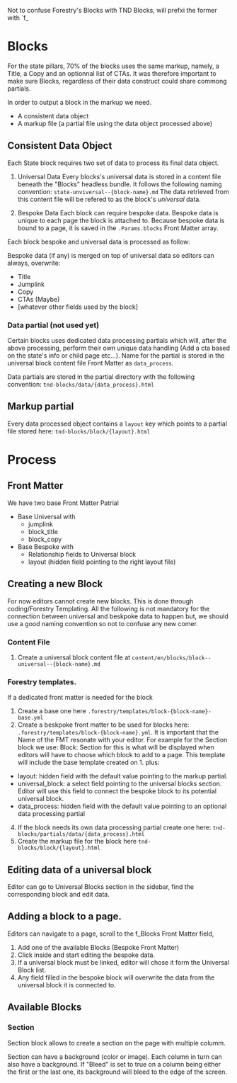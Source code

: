 Not to confuse Forestry's Blocks with TND Blocks, will prefxi the former with `f_

# Blocks

For the state pillars, 70% of the blocks uses the same markup, namely, a Title, a Copy and an optionnal list of CTAs. It was therefore important to make sure Blocks, regardless of their data construct could share commong partials. 

In order to output a block in the markup we need.
- A consistent data object
- A markup file (a partial file using the data object processed above)

## Consistent Data Object

Each State block requires two set of data to process its final data object.

1. Universal Data
Every blocks's universal data is stored in a content file beneath the "Blocks" headless bundle.
It follows the following naming convention: `state-unviversal--{block-name}.md`
The data retrieved from this content file will be refered to as the block's _universal_ data.

2. Bespoke Data
Each block can require bespoke data. Bespoke data is unique to each page the block is attached to.
Because bespoke data is bound to a page, it is saved in the `.Params.blocks` Front Matter array.

Each block bespoke and universal data is processed as follow:

Bespoke data (if any) is merged on top of universal data so editors can always, overwrite:
- Title
- Jumplink
- Copy
- CTAs (Maybe)
- [whatever other fields used by the block]

### Data partial (not used yet)
Certain blocks uses dedicated data processing partials which will, after the above processing, perform their own unique data handling (Add a cta based on the state's info or child page etc...). Name for the partial is stored in the universal block content file Front Matter as `data_process`.

Data partials are stored in the partial directory with the following convention: `tnd-blocks/data/{data_process}.html`

## Markup partial

Every data processed object contains a `layout` key which points to a partial file stored here: `tnd-blocks/block/{layout}.html`


# Process



## Front Matter

We have two base Front Matter Patrial
- Base Universal with
  - jumplink
  - block_title
  - block_copy
- Base Bespoke with 
  - Relationship fields to Universal block
  - layout (hidden field pointing to the right layout file)

## Creating a new Block

For now editors cannot create new blocks. This is done through coding/Forestry Templating.
All the following is not mandatory for the connection between universal and beskpoke data to happen but, we should use a good naming convention so not to confuse any new comer.

### Content File
1. Create a universal block content file at `content/en/blocks/block--universal--{block-name}.md`

### Forestry templates.
If a dedicated front matter is needed for the block
1. Create a base one here `.forestry/templates/block-{block-name}-base.yml`
2. Create a beskpoke front matter to be used for blocks here: `.forestry/templates/block-{block-name}.yml`. It is important that the Name of the FMT resonate with your editor. For example for the Section block we use: Block: Section for this is what will be displayed when editors will have to choose which block to add to a page.
This template will include the base template created on 1. plus:
- layout: hidden field with the default value pointing to the markup partial.
- universal_block: a select field pointing to the universal blocks section. Editor will use this field to connect the bespoke block to its potential universal block.
- data_process: hidden field with the default value pointing to an optional data processing partial
4. If the block needs its own data processing partial create one here: `tnd-blocks/partials/data/{data_process}.html`
5. Create the markup file for the block here `tnd-blocks/block/{layout}.html`

## Editing data of a universal block

Editor can go to Universal Blocks section in the sidebar, find the corresponding block and edit data.

## Adding a block to a page.

Editors can navigate to a page, scroll to the f_Blocks Front Matter field, 
1. Add one of the available Blocks (Bespoke Front Matter)
2. Click inside and start editing the bespoke data.
3. If a universal block must be linked, editor will chose it form the Universal Block list.
4. Any field filled in the bespoke block will overwrite the data from the universal block it is connected to.

## Available Blocks

### Section

Section block allows to create a section on the page with multiple columm.

Section can have a background (color or image). Each column in turn can also have a background. If "Bleed" is set to true on a column being either the first or the last one, its background will bleed to the edge of the screen.